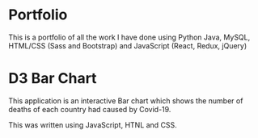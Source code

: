 # Portfolio
This is a portfolio of all the work I have done using Python Java, MySQL, HTML/CSS (Sass and Bootstrap) and JavaScript (React, Redux, jQuery)

# D3 Bar Chart
This application is an interactive Bar chart which shows the number of deaths of each country had caused by Covid-19. 

This was written using JavaScript, HTNL and CSS.
